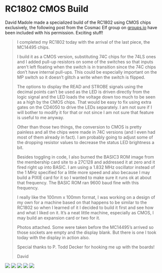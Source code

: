 # RC1802 CMOS Build
David Madole made a specialized build of the RC1802 using CMOS chips exclusively, the following post from the Cosmac Elf group on [groups.io](https://groups.io/g/cosmacelf) have been included with his permission. Exciting stuff!

> I completed my RC1802 today with the arrival of the last piece, the MC14495 chips.
>
> I build it as a CMOS version, substituting 74C chips for the 74LS ones and I added pull-up resistors on some of the switches so that inputs aren’t left floating when the switch is in transition since the 74C chips don’t have internal pull-ups. This could be especially important on the MP switch so it doesn’t glitch a write when the switch is flipped.
>
> The options to display the READ and STROBE signals using the decimal points can’t be used as the LED is driven directly from the logic signal and the LED loads the voltage down too much to be seen as a high by the CMOS chips. That would be easy to fix using extra gates on the CD4050 to drive the LEDs separately. I am not sure if I will bother to modify it for that or not since I am not sure that feature is useful to me anyway.
>
> Other than those two things, the conversion to CMOS is pretty painless and all the chips were made in 74C versions (and I even had most of them already in fact). I am probably going to adjust some of the dropping resistor values to decrease the status LED brightness a bit.
>
> Besides toggling in code, I also burned the BASIC3 ROM image from the membership card site to a 27C128 and addressed it at zero and it fired right up into BASIC.  I am using a 1.832 MHz oscillator instead of the 1 MHz specified for a little more speed and also because I may build a PIXIE card for it so I wanted to make sure it runs ok at about that frequency. The BASIC ROM ran 9600 baud fine with this frequency.
>
> I really like the 100mm x 100mm format, I was working on a design of my own for a machine based on that happens to be similar to the RC1802 so when I learned of it I decided to build it first and see how and what I liked on it. It’s a neat little machine, especially as CMOS, I may build an expansion card or two for it.
>
> Photos attached. Some were taken before the MC14495’s arrived so those sockets are empty and the display blank. But there is one I took today with the display in action also.
>
> Special thanks to P. Todd Decker for hooking me up with the boards!
>
> David

![](https://github.com/tebl/RC1802-Cosmac-ELF/raw/master/documentation/hw_builds/CMOS/20201001_164459.jpg)
![](https://github.com/tebl/RC1802-Cosmac-ELF/raw/master/documentation/hw_builds/CMOS/20200930_171047.jpg)
![](https://github.com/tebl/RC1802-Cosmac-ELF/raw/master/documentation/hw_builds/CMOS/20200930_171004.jpg)
![](https://github.com/tebl/RC1802-Cosmac-ELF/raw/master/documentation/hw_builds/CMOS/20200930_171112.jpg)
![](https://github.com/tebl/RC1802-Cosmac-ELF/raw/master/documentation/hw_builds/CMOS/20200930_171337.jpg)
